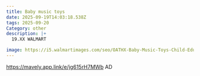 ```yaml
---
title: Baby music toys
date: 2025-09-19T14:03:18.538Z
tags: 2025-09-20
Category: other
description: |+
  19.XX WALMART

image: https://i5.walmartimages.com/seo/OATHX-Baby-Music-Toys-Child-Educational-Wooden-Musical-Instruments-for-Kids-Birthday-Toddler-Toy_28288075-fafd-4c39-bd4a-fa9ef1ec9b70.4351e8ceb91bc65195f9d1b117a20011.png?odnHeight=573&odnWidth=573&odnBg=FFFFFF
---
```

https://mavely.app.link/e/jg615rH7MWb AD